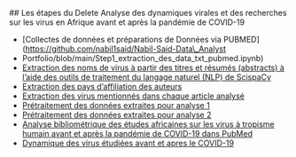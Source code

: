 ﻿\## Les étapes du Delete Analyse des dynamiques virales et des recherches sur les virus en Afrique avant et après la pandémie de COVID-19

- [Collectes de données et  préparations de Données via PUBMED](https://github.com/nabil1said/Nabil-Said-Data\_Analyst
- Portfolio/blob/main/Step1\_extraction\_des\_data\_txt\_pubmed.ipynb)
- [Extraction des noms de virus à partir des titres et résumés (abstracts) à l’aide des outils de traitement du langage naturel (NLP) de ScispaCy](https://github.com/nabil1said/Nabil-Said-Data\_Analyst-Portfolio/blob/main/Step2\_Utilisation\_des\_nlp\_pour\_avoir\_les\_virus\_ml.py)
- [Extraction des pays d’affiliation des auteurs](https://github.com/nabil1said/Nabil-Said-Data\_Analyst-Portfolio/blob/main/Step3\_extractions\_des\_pays\_dans\_les\_affiliations\_step3.ipynb)
- [Extraction des virus mentionnés dans chaque article analysé](https://github.com/nabil1said/Nabil-Said-Data\_Analyst-Portfolio/blob/main/Step4\_extraction\_des\_virus.ipynb)
- [Prétraitement des données extraites pour analyse 1](https://github.com/nabil1said/Nabil-Said-Data\_Analyst-Portfolio/blob/main/Step5\_nettoyes\_des\_donnes1.ipynb)
- [Prétraitement des données extraites pour analyse 2](https://github.com/nabil1said/Nabil-Said-Data\_Analyst-Portfolio/blob/main/Step5\_nettoyes\_des\_donnes2\_virus.ipynb)
- [Analyse bibliométrique des études africaines sur les virus à tropisme humain avant et après la pandémie de COVID-19 dans PubMed](https://github.com/nabil1said/Nabil-Said-Data\_Analyst-Portfolio/blob/main/Step5\_Analyse\_de\_donnes\_exploratoire.ipynb)
- [Dynamique des virus étudiées avant et apres le COVID-19](https://github.com/nabil1said/Nabil-Said-Data\_Analyst-Portfolio/blob/main/Step6\_Analyse\_virus\_extrected\_analyse\_virus-Copy1.ipynb)
